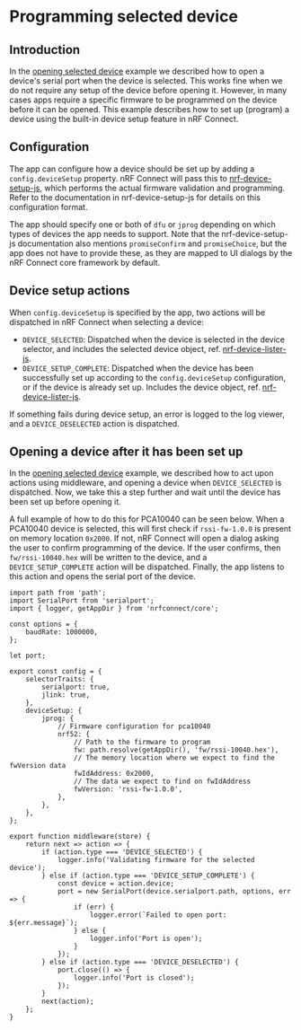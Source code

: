 ---
---

# Programming selected device

## Introduction

In the [opening selected device](./opening_selected_device) example we described
how to open a device's serial port when the device is selected. This works fine
when we do not require any setup of the device before opening it. However, in
many cases apps require a specific firmware to be programmed on the device
before it can be opened. This example describes how to set up (program) a device
using the built-in device setup feature in nRF Connect.

## Configuration

The app can configure how a device should be set up by adding a
`config.deviceSetup` property. nRF Connect will pass this to
[nrf-device-setup-js](https://github.com/NordicSemiconductor/nrf-device-setup-js),
which performs the actual firmware validation and programming. Refer to the
documentation in nrf-device-setup-js for details on this configuration format.

The app should specify one or both of `dfu` or `jprog` depending on which types
of devices the app needs to support. Note that the nrf-device-setup-js
documentation also mentions `promiseConfirm` and `promiseChoice`, but the app
does not have to provide these, as they are mapped to UI dialogs by the nRF
Connect core framework by default.

## Device setup actions

When `config.deviceSetup` is specified by the app, two actions will be
dispatched in nRF Connect when selecting a device:

- `DEVICE_SELECTED`: Dispatched when the device is selected in the device
  selector, and includes the selected device object, ref.
  [nrf-device-lister-js](https://github.com/NordicSemiconductor/nrf-device-lister-js).
- `DEVICE_SETUP_COMPLETE`: Dispatched when the device has been successfully set
  up according to the `config.deviceSetup` configuration, or if the device is
  already set up. Includes the device object, ref.
  [nrf-device-lister-js](https://github.com/NordicSemiconductor/nrf-device-lister-js).

If something fails during device setup, an error is logged to the log viewer,
and a `DEVICE_DESELECTED` action is dispatched.

## Opening a device after it has been set up

In the [opening selected device](./opening_selected_device) example, we
described how to act upon actions using middleware, and opening a device when
`DEVICE_SELECTED` is dispatched. Now, we take this a step further and wait until
the device has been set up before opening it.

A full example of how to do this for PCA10040 can be seen below. When a PCA10040
device is selected, this will first check if `rssi-fw-1.0.0` is present on
memory location `0x2000`. If not, nRF Connect will open a dialog asking the user
to confirm programming of the device. If the user confirms, then
`fw/rssi-10040.hex` will be written to the device, and a `DEVICE_SETUP_COMPLETE`
action will be dispatched. Finally, the app listens to this action and opens the
serial port of the device.

```
import path from 'path';
import SerialPort from 'serialport';
import { logger, getAppDir } from 'nrfconnect/core';

const options = {
    baudRate: 1000000,
};

let port;

export const config = {
    selectorTraits: {
        serialport: true,
        jlink: true,
    },
    deviceSetup: {
        jprog: {
            // Firmware configuration for pca10040
            nrf52: {
                // Path to the firmware to program
                fw: path.resolve(getAppDir(), 'fw/rssi-10040.hex'),
                // The memory location where we expect to find the fwVersion data
                fwIdAddress: 0x2000,
                // The data we expect to find on fwIdAddress
                fwVersion: 'rssi-fw-1.0.0',
            },
        },
    },
};

export function middleware(store) {
    return next => action => {
        if (action.type === 'DEVICE_SELECTED') {
            logger.info('Validating firmware for the selected device');
        } else if (action.type === 'DEVICE_SETUP_COMPLETE') {
            const device = action.device;
            port = new SerialPort(device.serialport.path, options, err => {
                if (err) {
                    logger.error(`Failed to open port: ${err.message}`);
                } else {
                    logger.info('Port is open');
                }
            });
        } else if (action.type === 'DEVICE_DESELECTED') {
            port.close(() => {
                logger.info('Port is closed');
            });
        }
        next(action);
    };
}
```

